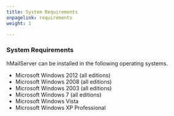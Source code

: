 ```yaml
---
title: System Requirements
onpagelink: requirements
weight: 1

---
```


### **System Requirements**

hMailServer can be installed in the following operating systems.

- Microsoft Windows 2012 (all editions)
- Microsoft Windows 2008 (all editions)
- Microsoft Windows 2003 (all editions)
- Microsoft Windows 7 (all editions)
- Microsoft Windows Vista
- Microsoft Windows XP Professional
 

